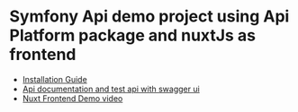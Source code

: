 # Symfony Api demo project using Api Platform package and nuxtJs as frontend

  - [Installation Guide](Installation.md)
  - [Api documentation and test api with swagger ui](ApiUI.md)
  - [Nuxt Frontend Demo video](NuxtJs-Frontend-demo.webm)
